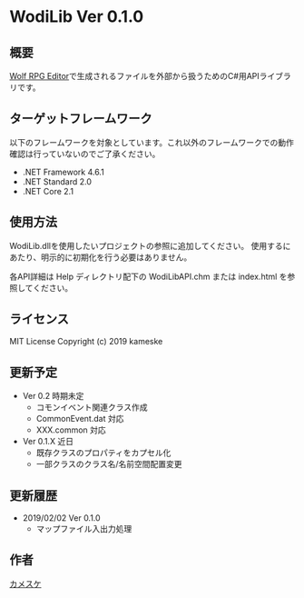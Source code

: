 WodiLib
Ver 0.1.0
====

概要
----------

[Wolf RPG Editor](https://www.silversecond.com/WolfRPGEditor/)で生成されるファイルを外部から扱うためのC#用APIライブラリです。

ターゲットフレームワーク
----------

以下のフレームワークを対象としています。これ以外のフレームワークでの動作確認は行っていないのでご了承ください。

- .NET Framework 4.6.1
- .NET Standard 2.0
- .NET Core 2.1

使用方法
----------

WodiLib.dllを使用したいプロジェクトの参照に追加してください。
使用するにあたり、明示的に初期化を行う必要はありません。

各API詳細は Help ディレクトリ配下の WodiLibAPI.chm または index.html を参照してください。

ライセンス
----------

MIT License Copyright (c) 2019 kameske

更新予定
----------

- Ver 0.2 時期未定
  - コモンイベント関連クラス作成
  - CommonEvent.dat 対応
  - XXX.common 対応
- Ver 0.1.X 近日
  - 既存クラスのプロパティをカプセル化
  - 一部クラスのクラス名/名前空間配置変更

更新履歴
----------

- 2019/02/02 Ver 0.1.0
  - マップファイル入出力処理

作者
----------

[カメスケ](http://kameske027.php.xdomain.jp/)